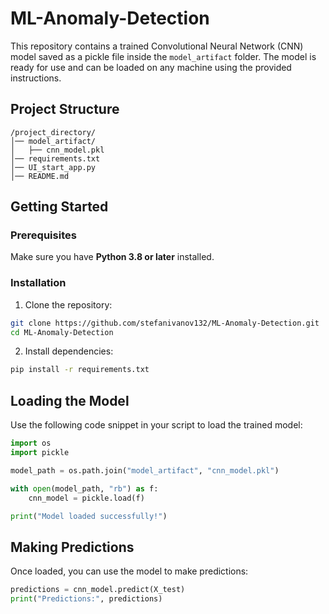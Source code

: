# ML-Anomaly-Detection

This repository contains a trained Convolutional Neural Network (CNN) model saved as a pickle file inside the `model_artifact` folder. The model is ready for use and can be loaded on any machine using the provided instructions.

## Project Structure
```
/project_directory/
│── model_artifact/
│   ├── cnn_model.pkl
│── requirements.txt
│── UI_start_app.py
│── README.md
```

## Getting Started

### Prerequisites
Make sure you have **Python 3.8 or later** installed.

### Installation
1. Clone the repository:
```bash
git clone https://github.com/stefanivanov132/ML-Anomaly-Detection.git
cd ML-Anomaly-Detection
```

2. Install dependencies:
```bash
pip install -r requirements.txt
```

## Loading the Model
Use the following code snippet in your script to load the trained model:

```python
import os
import pickle

model_path = os.path.join("model_artifact", "cnn_model.pkl")

with open(model_path, "rb") as f:
    cnn_model = pickle.load(f)

print("Model loaded successfully!")
```

## Making Predictions
Once loaded, you can use the model to make predictions:
```python
predictions = cnn_model.predict(X_test)
print("Predictions:", predictions)
```

